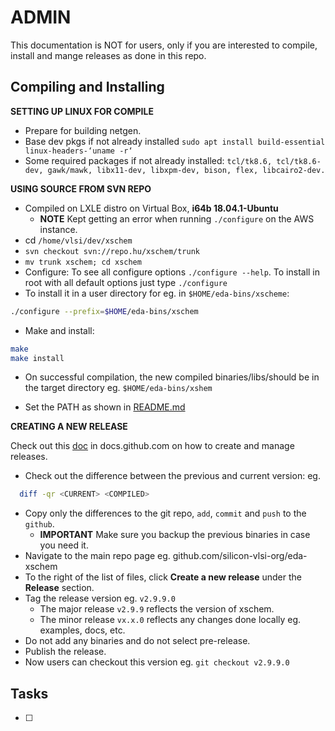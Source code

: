 # ADMIN
This documentation is NOT for users, only if you are interested to compile, install and mange releases as done in this repo.

## Compiling and Installing 

**SETTING UP LINUX FOR COMPILE**

- Prepare for building netgen. 
- Base dev pkgs if not already installed ```sudo apt install build-essential linux-headers-‘uname -r‘```
- Some required packages if not already installed: ```tcl/tk8.6, tcl/tk8.6-dev, gawk/mawk, libx11-dev, libxpm-dev, bison, flex, libcairo2-dev.```

**USING SOURCE FROM SVN REPO**

- Compiled on LXLE distro on Virtual Box, **i64b 18.04.1-Ubuntu**
  - **NOTE** Kept getting an error when running ```./configure``` on the AWS instance.
- cd ```/home/vlsi/dev/xschem```
- ```svn checkout svn://repo.hu/xschem/trunk```
- ```mv trunk xschem; cd xschem```
- Configure: To see all configure options ```./configure --help```. To install in root with all default options just type ```./configure```
- To install it in a user directory for eg. in ```$HOME/eda-bins/xscheme```: 
```bash 
./configure --prefix=$HOME/eda-bins/xschem
```
- Make and install:
```bash
make
make install
```
- On successful compilation, the new compiled binaries/libs/should be in the target directory eg. ```$HOME/eda-bins/xshem```
  
- Set the PATH as shown in [README.md](README.md)


**CREATING A NEW RELEASE**

Check out this [doc](https://docs.github.com/en/github/administering-a-repository/releasing-projects-on-github/managing-releases-in-a-repository) in docs.github.com on how to create and manage releases.
  
- Check out the difference between the previous and current version: eg.
```bash
  diff -qr <CURRENT> <COMPILED>
```
- Copy only the differences to the git repo, `add`, `commit` and `push` to the `github`.
  - **IMPORTANT** Make sure you backup the previous binaries in case you need it.
- Navigate to the main repo page eg. github.com/silicon-vlsi-org/eda-xschem
- To the right of the list of files, click **Create a new release** under the **Release** section.
- Tag the release version eg. ```v2.9.9.0```
  - The major release ```v2.9.9``` reflects the version of xschem.
  - The minor release ```vx.x.0``` reflects any changes done locally eg. examples, docs, etc.
- Do not add any binaries and do not select pre-release.
- Publish the release. 
- Now users can checkout this version eg. ```git checkout v2.9.9.0```
  
## Tasks
- [ ] 


[OpenRAM]:              https://openram.soe.ucsc.edu/
[OpenRAMgit]:           https://github.com/VLSIDA/OpenRAM 
[OpenRAMpaper]:         https://ieeexplore.ieee.org/document/7827670/
[SCMOS]:                https://www.mosis.com/files/scmos/scmos.pdf
[NGSpice]:              http://ngspice.sourceforge.net
[NGSpiceMan]:           http://ngspice.sourceforge.net/docs/ngspice-html-manual/manual.xhtml
[Magic]:                http://opencircuitdesign.com/magic/
[Netgen]:               http://opencircuitdesign.com/netgen/


